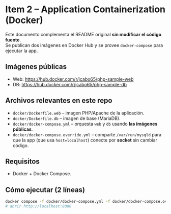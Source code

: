 # Item 2 – Application Containerization (Docker)

Este documento complementa el README original **sin modificar el código fuente**.  
Se publican dos imágenes en Docker Hub y se provee `docker-compose` para ejecutar la app.

## Imágenes públicas
- Web: https://hub.docker.com/r/jcabo65/php-sample-web
- DB:  https://hub.docker.com/r/jcabo65/php-sample-db

## Archivos relevantes en este repo
- `docker/Dockerfile.web` – imagen PHP/Apache de la aplicación.
- `docker/Dockerfile.db`  – imagen de base (MariaDB).
- `docker/docker-compose.yml` – orquesta `web` y `db` usando **las imágenes públicas**.
- `docker/docker-compose.override.yml` – comparte `/var/run/mysqld` para que la app (que usa `host=localhost`) conecte por **socket** sin cambiar código.

## Requisitos
- Docker + Docker Compose.

## Cómo ejecutar (2 líneas)
```bash
docker compose -f docker/docker-compose.yml -f docker/docker-compose.override.yml up -d
# abrir http://localhost:8080
